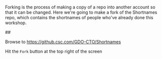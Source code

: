 Forking is the process of making a copy of a repo into another account so that it can be changed. Here we're going to make a fork of the Shortnames repo, which contains the shortnames of people who've already done this workshop.

## 

Browse to https://github.csc.com/GDO-CTO/Shortnames

Hit the `Fork` button at the top right of the screen
